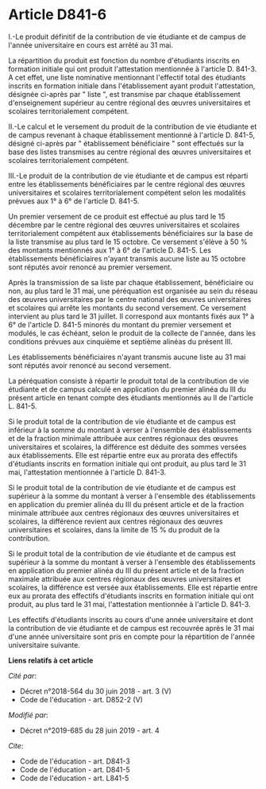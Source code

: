 # Article D841-6

I.-Le produit définitif de la contribution de vie étudiante et de campus de l'année universitaire en cours est arrêté au 31
mai. 

La répartition du produit est fonction du nombre d'étudiants inscrits en formation initiale qui ont produit l'attestation
mentionnée à l'article D. 841-3. A cet effet, une liste nominative mentionnant l'effectif total des étudiants inscrits en
formation initiale dans l'établissement ayant produit l'attestation, désignée ci-après par " liste ", est transmise par
chaque établissement d'enseignement supérieur au centre régional des œuvres universitaires et scolaires territorialement
compétent. 

II.-Le calcul et le versement du produit de la contribution de vie étudiante et de campus revenant à chaque établissement
mentionné à l'article D. 841-5, désigné ci-après par " établissement bénéficiaire " sont effectués sur la base des listes
transmises au centre régional des œuvres universitaires et scolaires territorialement compétent. 

III.-Le produit de la contribution de vie étudiante et de campus est réparti entre les établissements bénéficiaires par le
centre régional des œuvres universitaires et scolaires territorialement compétent selon les modalités prévues aux 1° à 6° de
l'article D. 841-5. 

Un premier versement de ce produit est effectué au plus tard le 15 décembre par le centre régional des œuvres universitaires
et scolaires territorialement compétent aux établissements bénéficiaires sur la base de la liste transmise au plus tard le 15
octobre. Ce versement s'élève à 50 % des montants mentionnés aux 1° à 6° de l'article D. 841-5. Les établissements
bénéficiaires n'ayant transmis aucune liste au 15 octobre sont réputés avoir renoncé au premier versement. 

Après la transmission de sa liste par chaque établissement, bénéficiaire ou non, au plus tard le 31 mai, une péréquation est
organisée au sein du réseau des œuvres universitaires par le centre national des œuvres universitaires et scolaires qui
arrête les montants du second versement. Ce versement intervient au plus tard le 31 juillet. Il correspond aux montants fixés
aux 1° à 6° de l'article D. 841-5 minorés du montant du premier versement et modulés, le cas échéant, selon le produit de la
collecte de l'année, dans les conditions prévues aux cinquième et septième alinéas du présent III. 

Les établissements bénéficiaires n'ayant transmis aucune liste au 31 mai sont réputés avoir renoncé au second versement. 

La péréquation consiste à répartir le produit total de la contribution de vie étudiante et de campus calculé en application
du premier alinéa du III du présent article en tenant compte des étudiants mentionnés au II de l'article L. 841-5. 

Si le produit total de la contribution de vie étudiante et de campus est inférieur à la somme du montant à verser à
l'ensemble des établissements et de la fraction minimale attribuée aux centres régionaux des œuvres universitaires et
scolaires, la différence est déduite des sommes versées aux établissements. Elle est répartie entre eux au prorata des
effectifs d'étudiants inscrits en formation initiale qui ont produit, au plus tard le 31 mai, l'attestation mentionnée à
l'article D. 841-3. 

Si le produit total de la contribution de vie étudiante et de campus est supérieur à la somme du montant à verser à
l'ensemble des établissements en application du premier alinéa du III du présent article et de la fraction minimale attribuée
aux centres régionaux des œuvres universitaires et scolaires, la différence revient aux centres régionaux des œuvres
universitaires et scolaires, dans la limite de 15 % du produit de la contribution. 

Si le produit total de la contribution de vie étudiante et de campus est supérieur à la somme du montant à verser à
l'ensemble des établissements en application du premier alinéa du III du présent article et de la fraction maximale attribuée
aux centres régionaux des œuvres universitaires et scolaires, la différence est versée aux établissements. Elle est répartie
entre eux au prorata des effectifs d'étudiants inscrits en formation initiale qui ont produit, au plus tard le 31 mai,
l'attestation mentionnée à l'article D. 841-3. 

Les effectifs d'étudiants inscrits au cours d'une année universitaire et dont la contribution de vie étudiante et de campus
est recouvrée après le 31 mai d'une année universitaire sont pris en compte pour la répartition de l'année universitaire
suivante.

**Liens relatifs à cet article**

_Cité par_:

  - Décret n°2018-564 du 30 juin 2018 - art. 3 (V)
  - Code de l'éducation - art. D852-2 (V)

_Modifié par_:

  - Décret n°2019-685 du 28 juin 2019 - art. 4

_Cite_:

  - Code de l'éducation - art. D841-3
  - Code de l'éducation - art. D841-5
  - Code de l'éducation - art. L841-5
